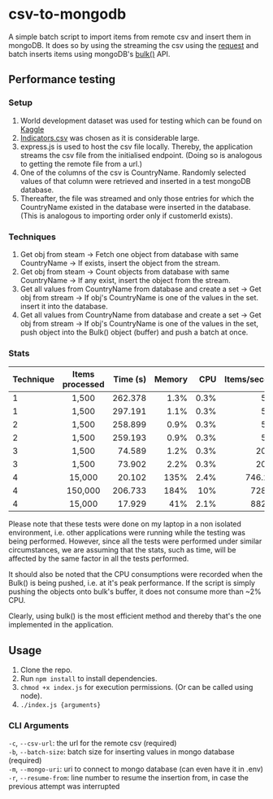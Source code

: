 # csv-to-mongodb
A simple batch script to import items from remote csv and insert them in mongoDB. It does so by using the streaming the csv using the [request](https://github.com/request/request#streaming) and batch inserts items using mongoDB's [bulk()](https://docs.mongodb.com/manual/reference/method/Bulk) API.

## Performance testing
### Setup
1. World development dataset was used for testing which can be found on [Kaggle](https://www.kaggle.com/worldbank/world-development-indicators)
2. [Indicators.csv](https://www.kaggle.com/worldbank/world-development-indicators#Indicators.csv) was chosen as it is considerable large.
3. express.js is used to host the csv file locally. Thereby, the application streams the csv file from the initialised endpoint. (Doing so is analogous to getting the remote file from a url.)
4. One of the columns of the csv is CountryName. Randomly selected values of that column were retrieved and inserted in a test mongoDB database.
5. Thereafter, the file was streamed and only those entries for which the CountryName existed in the database were inserted in the database. (This is analogous to importing order only if customerId exists).

### Techniques
1. Get obj from steam -> Fetch one object from database with same CountryName -> If exists, insert the object from the stream.
2. Get obj from steam -> Count objects from database with same CountryName -> If any exist, insert the object from the stream.
3. Get all values from CountryName from database and create a set -> Get obj from stream -> If obj's CountryName is one of the values in the set. insert it into the database.
4. Get all values from CountryName from database and create a set -> Get obj from stream -> If obj's CountryName is one of the values in the set, push object into the Bulk() object (buffer) and push a batch at once.

### Stats

| Technique     | Items processed | Time (s)  | Memory | CPU | Items/second | Links | Screenshot|
| ------------- |:-------------:| -----:|-----:| -----:| -----:|  -----:| -----:|
| 1 | 1,500     |    262.378 | 1.3% | 0.3% | 5.72 | [🔗](/performance-testing/test-4.11.29-AM-Indicators-1500.json) | [📸](/performance-testing/v1-1.png) |
| 1 | 1,500     |    297.191 | 1.1% | 0.3% | 5.05 | [🔗](/performance-testing/test-5.10.02-AM-Indicators-1500.json) | [📸](/performance-testing/v1-2.png) |
| 2 | 1,500     |    258.899 | 0.9% | 0.3% | 5.81 | [🔗](/performance-testing/test-5.17.45-AM-Indicators-1500.json) | [📸](/performance-testing/v2-1.png) |
| 2 | 1,500     |    259.193 | 0.9% | 0.3% | 5.79 | [🔗](/performance-testing/test-5.23.40-AM-Indicators-1500.json) | [📸](/performance-testing/v2-2.png) |
| 3 | 1,500     |    74.589 | 1.2% | 0.3% | 20.13| [🔗](/performance-testing/test-5.44.47-AM-Indicators-1500.json) | [📸](/performance-testing/v3-1.png) |
| 3 | 1,500     |    73.902 | 2.2% | 0.3% | 20.29 | [🔗](/performance-testing/test-5.46.13-AM-Indicators-1500.json) | [📸](/performance-testing/v3-2.png) |
| 4 | 15,000      |    20.102 |  135% | 2.4% | 746.226 | [🔗](/performance-testing/test-6.28.00-AM-Indicators-15000.json) | [📸](v4-1.png) |
| 4 | 150,000     |    206.733 | 184% | 10% | 728.15 | [🔗](/performance-testing/test-6.37.26-AM-Indicators-150000.json) | [📸](v4-2.png) |
| 4 | 15,000      |  17.929 | 41% | 2.1% | 882.35 | [🔗](/performance-testing/test-11.41.37-AM-Indicators-15000.json) | [📸](v4-3.png) |

Please note that these tests were done on my laptop in a non isolated environment, i.e. other applications were running while the testing was being performed. However, since all the tests were performed under similar circumstances, we are assuming that the stats, such as time, will be affected by the same factor in all the tests performed.

It should also be noted that the CPU consumptions were recorded when the Bulk() is being pushed, i.e. at it's peak performance. If the script is simply pushing the objects onto bulk's buffer, it does not consume more than ~2% CPU.

Clearly, using bulk() is the most efficient method and thereby that's the one implemented in the application.

## Usage
1. Clone the repo.
2. Run `npm install` to install dependencies.
3. `chmod +x index.js` for execution permissions. (Or can be called using node).
4. `./index.js {arguments}`

### CLI Arguments
`-c`, `--csv-url`: the url for the remote csv (required) </br>
`-b`, `--batch-size`: batch size for inserting values in mongo database (required) </br>
`-m`, `--mongo-uri`: uri to connect to mongo database (can even have it in .env) </br>
`-r`, `--resume-from`: line number to resume the insertion from, in case the previous attempt was interrupted </br>



